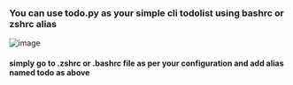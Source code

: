 ### You can use todo.py as your simple cli todolist using bashrc or zshrc alias
![image](https://github.com/apoorvapendse/py-speedrun/assets/102853901/d149f981-260b-4ea5-bc78-2cbd5f77377f)
#### simply go to .zshrc or .bashrc file as per your configuration and add alias named todo as above
